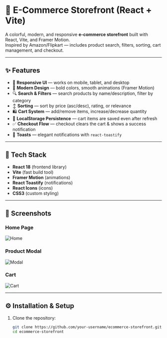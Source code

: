 # 🛒 E-Commerce Storefront (React + Vite)

A colorful, modern, and responsive **e-commerce storefront** built with React, Vite, and Framer Motion.  
Inspired by Amazon/Flipkart — includes product search, filters, sorting, cart management, and checkout.  

---

## ✨ Features
- 📱 **Responsive UI** — works on mobile, tablet, and desktop  
- 🎨 **Modern Design** — bold colors, smooth animations (Framer Motion)  
- 🔍 **Search & Filters** — search products by name/description, filter by category  
- ↕️ **Sorting** — sort by price (asc/desc), rating, or relevance  
- 🛍 **Cart System** — add/remove items, increase/decrease quantity  
- 💾 **LocalStorage Persistence** — cart items are saved even after refresh  
- ✅ **Checkout Flow** — checkout clears the cart & shows a success notification  
- 🔔 **Toasts** — elegant notifications with `react-toastify`  

---

## 🚀 Tech Stack
- **React 18** (frontend library)  
- **Vite** (fast build tool)  
- **Framer Motion** (animations)  
- **React Toastify** (notifications)  
- **React Icons** (icons)  
- **CSS3** (custom styling)  

---

## 📸 Screenshots
### Home Page
![Home](screenshots/home.png)

### Product Modal
![Modal](screenshots/modal.png)

### Cart
![Cart](screenshots/cart.png)

---

## ⚙️ Installation & Setup

1. Clone the repository:
   ```bash
   git clone https://github.com/your-username/ecommerce-storefront.git
   cd ecommerce-storefront
